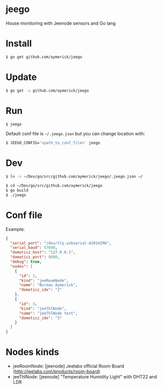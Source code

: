 jeego
=====

House monitoring with Jeenode sensors and Go lang


Install
=======

```bash
$ go get github.com/aymerick/jeego
```


Update
======

```bash
$ go get -u github.com/aymerick/jeego
```


Run
===

```bash
$ jeego
```

Default conf file is `~/.jeego.json` but you can change location with:

```bash
$ JEEGO_CONFIG='<path_to_conf_file>' jeego
```


Dev
===

```bash
$ ln -s ~/Dev/go/src/github.com/aymerick/jeego/.jeego.json ~/
```

```bash
$ cd ~/Dev/go/src/github.com/aymerick/jeego
$ go build
$ ./jeego
```


Conf file
=========

Example:

```json
{
  "serial_port": "/dev/tty.usbserial-A1014IM4",
  "serial_baud": 57600,
  "domoticz_host": "127.0.0.1",
  "domoticz_port": 8080,
  "debug": true,
  "nodes": [
    {
      "id": 2,
      "kind": "jeeRoomNode",
      "name": "Bureau Aymerick",
      "domoticz_idx": "2"
    },
    {
      "id": 3,
      "kind": "jeeThlNode",
      "name": "jeeThlNode test",
      "domoticz_idx": "3"
    }
  ]
}
```


Nodes kinds
===========

- jeeRoomNode: [jeenode] Jeelabs official Room Board (http://jeelabs.com/products/room-board)
- jeeThlNode: [jeenode] "Temperature Humidity Light" with DHT22 and LDR

